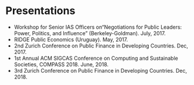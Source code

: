 # Presentations
 - Workshop for Senior IAS Officers on“Negotiations for Public Leaders: Power, Politics, and Influence” (Berkeley-Goldman). July, 2017.
 - RIDGE Public Economics (Uruguay). May, 2017.
 - 2nd Zurich Conference on Public Finance in Developing Countries. Dec, 2017.
 - 1st Annual ACM SIGCAS Conference on Computing and Sustainable Societies, COMPASS 2018. June, 2018.
 - 3rd Zurich Conference on Public Finance in Developing Countries. Dec, 2018.

